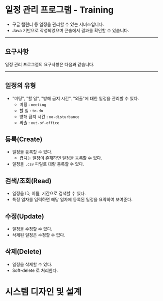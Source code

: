 # 일정 관리 프로그램 - Training

- 구글 캘린더 등 일정을 관리할 수 있는 서비스입니다.
- Java 기반으로 작성되었으며 콘솔에서 결과를 확인할 수 있습니다.

---

## 요구사항
일정 관리 프로그램의 요구사항은 다음과 같습니다.

---

## 일정의 유형

- "미팅", "할 일", "방해 금지 시간", "외출"에 대한 일정을 관리할 수 있다.
    - 미팅 : `meeting`
    - 할 일 : `to-do`
    - 방해 금지 시간 : `no-disturbance`
    - 외출 : `out-of-office`

## 등록(Create)

- 일정을 등록할 수 있다.
    - 겹치는 일정이 존재하면 일정을 등록할 수 있다.
- 일정을 `.csv` 파일로 대량 등록할 수 있다.

## 검색/조회(Read)

- 일정을 ID, 이름, 기간으로 검색할 수 있다.
- 특정 일자를 입력하면 해당 일자에 등록된 일정을 요약하여 보여준다.

## 수정(Update)

- 일정을 수정할 수 있다.
- 삭제된 일정은 수정할 수 없다.

## 삭제(Delete)

- 일정을 삭제할 수 있다.
- Soft-delete 로 처리한다.

# 시스템 디자인 및 설계

>
> 
> 
